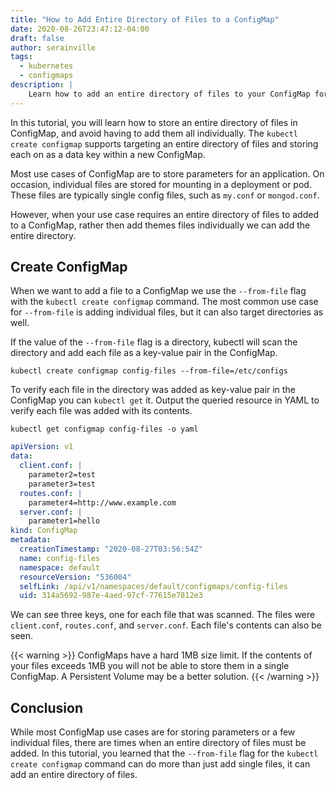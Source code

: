 ```yaml
---
title: "How to Add Entire Directory of Files to a ConfigMap"
date: 2020-08-26T23:47:12-04:00
draft: false
author: serainville
tags:
  - kubernetes
  - configmaps
description: |
    Learn how to add an entire directory of files to your ConfigMap for mounting in a deployment or pod.
---
```


In this tutorial, you will learn how to store an entire directory of files in ConfigMap, and avoid having to add them all individually. The `kubectl create configmap` supports targeting an entire directory of files and storing each on as a data key within a new ConfigMap.

Most use cases of ConfigMap are to store parameters for an application. On occasion, individual files are stored for mounting in a deployment or pod. These files are typically single config files, such as `my.conf` or `mongod.conf`.

However, when your use case requires an entire directory of files to added to a ConfigMap, rather then add themes files individually we can add the entire directory.

## Create ConfigMap
When we want to add a file to a ConfigMap we use the `--from-file` flag with the `kubectl create configmap` command. The most common use case for `--from-file` is adding individual files, but it can also target directories as well.

If the value of the `--from-file` flag is a directory, kubectl will scan the directory and add each file as a key-value pair in the ConfigMap.

```shell
kubectl create configmap config-files --from-file=/etc/configs
```

To verify each file in the directory was added as key-value pair in the ConfigMap you can `kubectl get` it. Output the queried resource in YAML to verify each file was added with its contents.

```shell
kubectl get configmap config-files -o yaml
```
```yaml
apiVersion: v1
data:
  client.conf: |
    parameter2=test
    parameter3=test
  routes.conf: |
    parameter4=http://www.example.com
  server.conf: |
    parameter1=hello
kind: ConfigMap
metadata:
  creationTimestamp: "2020-08-27T03:56:54Z"
  name: config-files
  namespace: default
  resourceVersion: "536004"
  selfLink: /api/v1/namespaces/default/configmaps/config-files
  uid: 314a5692-987e-4aed-97cf-77615e7812e3
```

We can see three keys, one for each file that was scanned. The files were `client.conf`, `routes.conf`, and `server.conf`. Each file's contents can also be seen.

{{< warning >}}
ConfigMaps have a hard 1MB size limit. If the contents of your files exceeds 1MB you will not be able to store them in a single ConfigMap. A Persistent Volume may be a better solution.
{{< /warning >}}

## Conclusion
While most ConfigMap use cases are for storing parameters or a few individual files, there are times when an entire directory of files must be added. In this tutorial, you learned that the `--from-file` flag for the `kubectl create configmap` command can do more than just add single files, it can add an entire directory of files.


